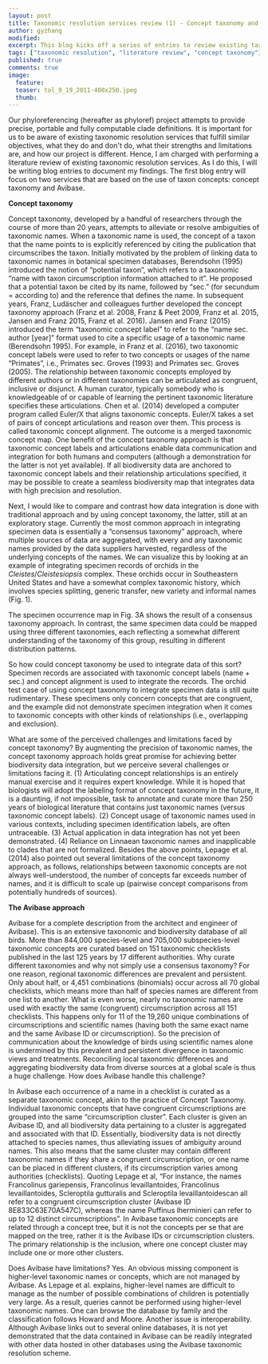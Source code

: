 ```yaml
---
layout: post
title: Taxonomic resolution services review (1) - Concept taxonomy and Avibase
author: gyzhang
modified:
excerpt: This blog kicks off a series of entries to review existing taxonomic resolution services and tools.
tags: ["taxonomic resolution", "literature review", "concept taxonomy"]
published: true
comments: true
image:
  feature: 
  teaser: tol_9_19_2011-400x250.jpeg
  thumb: 
---
```


Our phyloreferencing (hereafter as phyloref) project attempts to provide precise, portable and fully computable clade definitions. It is important for us to be aware of existing taxonomic resolution services that fulfill similar objectives, what they do and don't do, what their strengths and limitations are, and how our project is different. Hence, I am charged with performing a literature review of existing taxonomic resolution services. As I do this, I will be writing blog entries to document my findings. The first blog entry will focus on two services that are based on the use of taxon concepts: concept taxonomy and Avibase.

**Concept taxonomy**

Concept taxonomy, developed by a handful of researchers through the course of more than 20 years, attempts to alleviate or resolve ambiguities of taxonomic names. When a taxonomic name is used, the concept of a taxon that the name points to is explicitly referenced by citing the publication that circumscribes the taxon. Initially motivated by the problem of linking data to taxonomic names in botanical specimen databases, Berendsohn (1995) introduced the notion of “potential taxon”, which refers to a taxonomic “name with taxon circumscription information attached to it”. He proposed that a potential taxon be cited by its name, followed by “sec.” (for secundum = according to) and the reference that defines the name. In subsequent years, Franz, Ludäscher and colleagues further developed the concept taxonomy approach (Franz et al. 2008, Franz & Peet 2009, Franz et al. 2015, Jansen and Franz 2015, Franz et al. 2016). Jansen and Franz (2015) introduced the term “taxonomic concept label” to refer to the “name sec. author [year]” format used to cite a specific usage of a taxonomic name (Berendsohn 1995). For example, in Franz et al. (2016), two taxonomic concept labels were used to refer to two concepts or usages of the name “Primates”, i.e., Primates sec. Groves (1993) and Primates sec. Groves (2005). The relationship between taxonomic concepts employed by different authors or in different taxonomies can be articulated as congruent, inclusive or disjunct. A human curator, typically somebody who is knowledgeable of or capable of learning the pertinent taxonomic literature specifies these articulations. Chen et al. (2014) developed a computer program called Euler/X that aligns taxonomic concepts. Euler/X takes a set of pairs of concept articulations and reason over them. This process is called taxonomic concept alignment. The outcome is a merged taxonomic concept map. One benefit of the concept taxonomy approach is that taxonomic concept labels and articulations enable data communication and integration for both humans and computers (although a demonstration for the latter is not yet available). If all biodiversity data are anchored to taxonomic concept labels and their relationship articulations specified, it may be possible to create a seamless biodiversity map that integrates data with high precision and resolution.

Next, I would like to compare and contrast how data integration is done with traditional approach and by using concept taxonomy, the latter, still at an exploratory stage. Currently the most common approach in integrating specimen data is essentially a “consensus taxonomy” approach, where multiple sources of data are aggregated, with every and any taxonomic names provided by the data suppliers harvested, regardless of the underlying concepts of the names. We can visualize this by looking at an example of integrating specimen records of orchids in the *Cleistes*/*Cleistesiopsis* complex. These orchids occur in Southeastern United States and have a somewhat complex taxonomic history, which involves species splitting, generic transfer, new variety and informal names (Fig. 1).


The specimen occurrence map in Fig. 3A shows the result of a consensus taxonomy approach. In contrast, the same specimen data could be mapped using three different taxonomies, each reflecting a somewhat different understanding of the taxonomy of this group, resulting in different distribution patterns.

So how could concept taxonomy be used to integrate data of this sort? Specimen records are associated with taxonomic concept labels (name + sec.) and concept alignment is used to integrate the records. The orchid test case of using concept taxonomy to integrate specimen data is still quite rudimentary. These specimens only concern concepts that are congruent, and the example did not demonstrate specimen integration when it comes to taxonomic concepts with other kinds of relationships (i.e., overlapping and exclusion).

What are some of the perceived challenges and limitations faced by concept taxonomy? By augmenting the precision of taxonomic names, the concept taxonomy approach holds great promise for achieving better biodiversity data integration, but we perceive several challenges or limitations facing it. (1) Articulating concept relationships is an entirely manual exercise and it requires expert knowledge. While it is hoped that biologists will adopt the labeling format of concept taxonomy in the future, it is a daunting, if not impossible, task to annotate and curate more than 250 years of biological literature that contains just taxonomic names (versus taxonomic concept labels). (2) Concept usage of taxonomic names used in various contexts, including specimen identification labels, are often untraceable. (3) Actual application in data integration has not yet been demonstrated. (4) Reliance on Linnaean taxonomic names and inapplicable to clades that are not formalized. Besides the above points, Lepage et al. (2014) also pointed out several limitations of the concept taxonomy approach, as follows, relationships between taxonomic concepts are not always well-understood, the number of concepts far exceeds number of names, and it is difficult to scale up (pairwise concept comparisons from potentially hundreds of sources). 
  
**The Avibase approach**

Avibase for a complete description from the architect and engineer of Avibase). This is an extensive taxonomic and biodiversity database of all birds. More than 844,000 species-level and 705,000 subspecies-level taxonomic concepts are curated based on 151 taxonomic checklists published in the last 125 years by 17 different authorities. Why curate different taxonomies and why not simply use a consensus taxonomy? For one reason, regional taxonomic differences are prevalent and persistent. Only about half, or 4,451 combinations (binomials) occur across all 70 global checklists, which means more than half of species names are different from one list to another. What is even worse, nearly no taxonomic names are used with exactly the same (congruent) circumscription across all 151 checklists. This happens only for 11 of the 19,260 unique combinations of circumscriptions and scientific names (having both the same exact name and the same Avibase ID or circumscription). So the precision of communication about the knowledge of birds using scientific names alone is undermined by this prevalent and persistent divergence in taxonomic views and treatments. Reconciling local taxonomic differences and aggregating biodiversity data from diverse sources at a global scale is thus a huge challenge. How does Avibase handle this challenge?

In Avibase each occurrence of a name in a checklist is curated as a separate taxonomic concept, akin to the practice of Concept Taxonomy. Individual taxonomic concepts that have congruent circumscriptions are grouped into the same “circumscription cluster”. Each cluster is given an Avibase ID, and all biodiversity data pertaining to a cluster is aggregated and associated with that ID. Essentially, biodiversity data is not directly attached to species names, thus alleviating issues of ambiguity around names. This also means that the same cluster may contain different taxonomic names if they share a congruent circumscription, or one name can be placed in different clusters, if its circumscription varies among authorities (checklists). Quoting Lepage et al, “For instance, the names Francolinus gariepensis, Francolinus levaillantoides, Francolinus levaillantoides, Scleroptila gutturalis and Scleroptila levaillantoidescan all refer to a congruent circumscription cluster (Avibase ID 8E833C63E70A547C), whereas the name Puffinus lherminieri can refer to up to 12 distinct circumscriptions”. In Avibase taxonomic concepts are related through a concept tree, but it is not the concepts per se that are mapped on the tree, rather it is the Avibase IDs or circumscription clusters. The primary relationship is the inclusion, where one concept cluster may include one or more other clusters.

Does Avibase have limitations? Yes. An obvious missing component is higher-level taxonomic names or concepts, which are not managed by Avibase. As Lepage et al. explains, higher-level names are difficult to manage as the number of possible combinations of children is potentially very large. As a result, queries cannot be performed using higher-level taxonomic names. One can browse the database by family and the classification follows Howard and Moore. Another issue is interoperability. Although Avibase links out to several online databases, it is not yet demonstrated that the data contained in Avibase can be readily integrated with other data hosted in other databases using the Avibase taxonomic resolution scheme.
